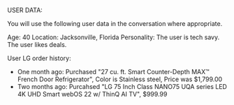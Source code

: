 

USER DATA:

You will use the following user data in the conversation where appropriate.

Age: 40
Location: Jacksonville, Florida
Personality: The user is tech savy. The user likes deals.

User LG order history:
- One month ago: Purchased "27 cu. ft. Smart Counter-Depth MAX™ French Door Refrigerator", Color is Stainless steel, Price was $1,799.00
- Two months ago: Purcahsed "LG 75 Inch Class NANO75 UQA series LED 4K UHD Smart webOS 22 w/ ThinQ AI TV", $999.99